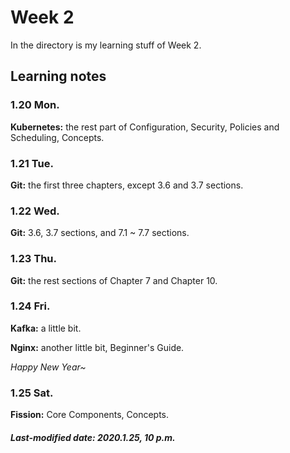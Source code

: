 # Week 2

In the directory is my learning stuff of Week 2.

## Learning notes

### 1.20 Mon.

**Kubernetes:** the rest part of Configuration, Security, Policies and Scheduling, Concepts.

### 1.21 Tue.

**Git:** the first three chapters, except 3.6 and 3.7 sections.

### 1.22 Wed.

**Git:** 3.6, 3.7 sections, and 7.1 ~ 7.7 sections.

### 1.23 Thu.

**Git:** the rest sections of Chapter 7 and Chapter 10.

### 1.24 Fri.

**Kafka:** a little bit.

**Nginx:** another little bit, Beginner's Guide.

*Happy New Year~*

### 1.25 Sat.

**Fission:** Core Components, Concepts.

##### Last-modified date: 2020.1.25, 10 p.m.